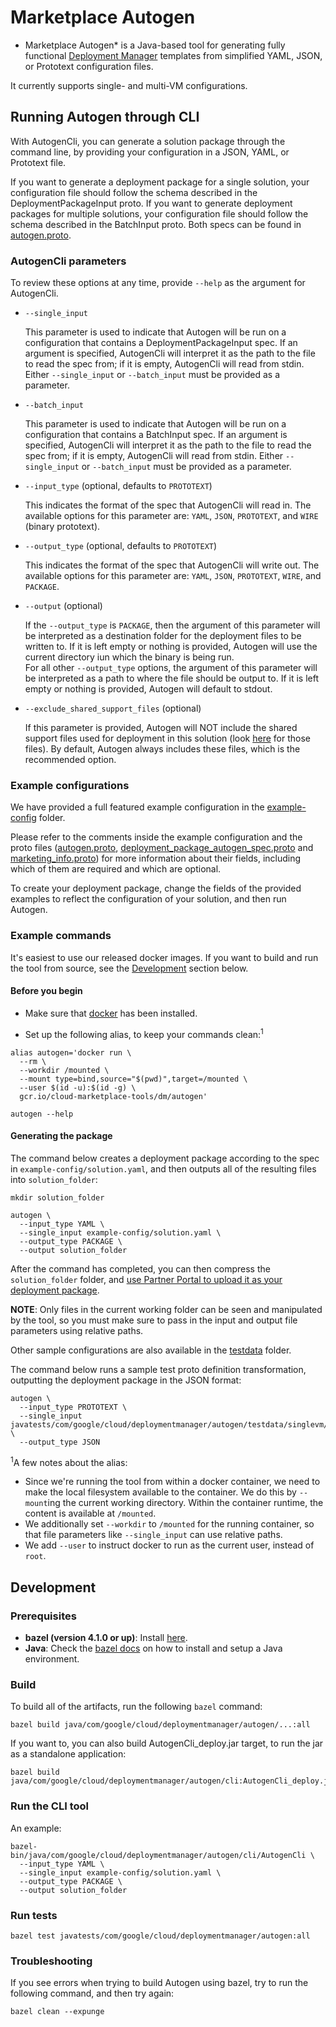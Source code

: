 # Marketplace Autogen

* Marketplace Autogen* is a Java-based tool for generating fully functional [Deployment Manager](https://cloud.google.com/deployment-manager/docs/) templates from simplified YAML, JSON, or Prototext configuration files.

It currently supports single- and multi-VM configurations.

## Running Autogen through CLI

With AutogenCli, you can generate a solution package through the command line, by providing
your configuration in a JSON, YAML, or Prototext file.

If you want to generate a deployment package for a single solution, your configuration file should follow
the schema described in the DeploymentPackageInput proto. If you want to generate deployment packages for
multiple solutions, your configuration file should follow the schema described in the BatchInput proto.
Both specs can be found in
[autogen.proto](java/com/google/cloud/deploymentmanager/autogen/autogen.proto).

### AutogenCli parameters

To review these options at any time, provide `--help` as the argument for AutogenCli.

* `--single_input`

  This parameter is used to indicate that Autogen will be run on a configuration that contains a DeploymentPackageInput spec. If an argument is specified, AutogenCli will interpret it as the path to the file to read the spec from; if it is empty, AutogenCli will read from stdin. Either `--single_input` or `--batch_input` must be provided as a parameter.

* `--batch_input`

  This parameter is used to indicate that Autogen will be run on a configuration that contains a BatchInput spec. If an argument is specified, AutogenCli will interpret it as the path to the file to read the spec from; if it is empty, AutogenCli will read from stdin. Either `--single_input` or `--batch_input` must be provided as a parameter.

* `--input_type` (optional, defaults to `PROTOTEXT`)

  This indicates the format of the spec that AutogenCli will read in. The available options for this parameter are: `YAML`, `JSON`, `PROTOTEXT`, and `WIRE` (binary prototext).

* `--output_type` (optional, defaults to `PROTOTEXT`)

  This indicates the format of the spec that AutogenCli will write out. The available options for this parameter are: `YAML`, `JSON`, `PROTOTEXT`, `WIRE`, and `PACKAGE`.

* `--output` (optional)

  If the `--output_type` is `PACKAGE`, then the argument of this parameter will be interpreted as a destination folder for the deployment files to be written to. If it is left empty or nothing is provided, Autogen will use the current directory iun which the binary is being run.\
  For all other `--output_type` options, the argument of this parameter will be interpreted as a path to where the file should be output to. If it is left empty or nothing is provided, Autogen will default to stdout.

* `--exclude_shared_support_files` (optional)

  If this parameter is provided, Autogen will NOT include the shared support files used for deployment in this solution (look [here](./java/com/google/cloud/deploymentmanager/autogen/templates/dm/sharedsupport/common) for those files). By default, Autogen always includes these files, which is the recommended option.

### Example configurations

We have provided a full featured example configuration in the [example-config](example-config/) folder.

Please refer to the comments inside the example configuration and the proto files ([autogen.proto](./java/com/google/cloud/deploymentmanager/autogen/autogen.proto), [deployment_package_autogen_spec.proto](./java/com/google/cloud/deploymentmanager/autogen/deployment_package_autogen_spec.proto) and [marketing_info.proto](./java/com/google/cloud/deploymentmanager/autogen/marketing_info.proto)) for more information about their fields, including which of them are required and which are optional.

To create your deployment package, change the fields of the provided examples to reflect the configuration of your solution, and then run Autogen.

### Example commands

It's easiest to use our released docker images. If you want to build and run the tool from source, see the [Development](#development) section below.

#### Before you begin

* Make sure that [docker](https://www.docker.com/) has been installed.

* Set up the following alias, to keep your commands clean:<sup>1</sup>

```shell
alias autogen='docker run \
  --rm \
  --workdir /mounted \
  --mount type=bind,source="$(pwd)",target=/mounted \
  --user $(id -u):$(id -g) \
  gcr.io/cloud-marketplace-tools/dm/autogen'

autogen --help
```

#### Generating the package

The command below creates a deployment package according to the spec in `example-config/solution.yaml`, and then outputs all of the resulting files into `solution_folder`:

```shell
mkdir solution_folder

autogen \
  --input_type YAML \
  --single_input example-config/solution.yaml \
  --output_type PACKAGE \
  --output solution_folder
```

After the command has completed, you can then compress the `solution_folder` folder, and
[use Partner Portal to upload it as your deployment package](https://console.cloud.google.com/partner).

**NOTE**: Only files in the current working folder can be seen and manipulated by the tool, so you must make sure to pass in the input and output file parameters using relative paths.

Other sample configurations are also available in the [testdata](javatests/com/google/cloud/deploymentmanager/autogen/testdata) folder.

The command below runs a sample test proto definition transformation, outputting the deployment package in the JSON
format:

```shell
autogen \
  --input_type PROTOTEXT \
  --single_input javatests/com/google/cloud/deploymentmanager/autogen/testdata/singlevm/full_features/input.prototext \
  --output_type JSON
```

<sup>1</sup>A few notes about the alias:
- Since we're running the tool from within a docker container, we need to make the local filesystem available to the container. We do this by `--mount`ing the current working directory. Within the container runtime, the content is available at `/mounted`.
- We additionally set `--workdir` to `/mounted` for the running container, so that file parameters like `--single_input` can use relative paths.
- We add `--user` to instruct docker to run as the current user, instead of `root`.

## Development

### Prerequisites

* **bazel (version 4.1.0 or up)**: Install [here](https://docs.bazel.build/versions/master/install.html).
* **Java**: Check the [bazel docs](https://docs.bazel.build/versions/master/tutorial/java.html) on how to install and setup a Java environment.

### Build

To build all of the artifacts, run the following `bazel` command:

```shell
bazel build java/com/google/cloud/deploymentmanager/autogen/...:all
```

If you want to, you can also build AutogenCli_deploy.jar target, to run the jar as a standalone application:

```shell
bazel build java/com/google/cloud/deploymentmanager/autogen/cli:AutogenCli_deploy.jar
```

### Run the CLI tool

An example:

```shell
bazel-bin/java/com/google/cloud/deploymentmanager/autogen/cli/AutogenCli \
  --input_type YAML \
  --single_input example-config/solution.yaml \
  --output_type PACKAGE \
  --output solution_folder
```

### Run tests

```shell
bazel test javatests/com/google/cloud/deploymentmanager/autogen:all
```

### Troubleshooting

If you see errors when trying to build Autogen using bazel, try to run the following command, and then try again:

```shell
bazel clean --expunge
```
